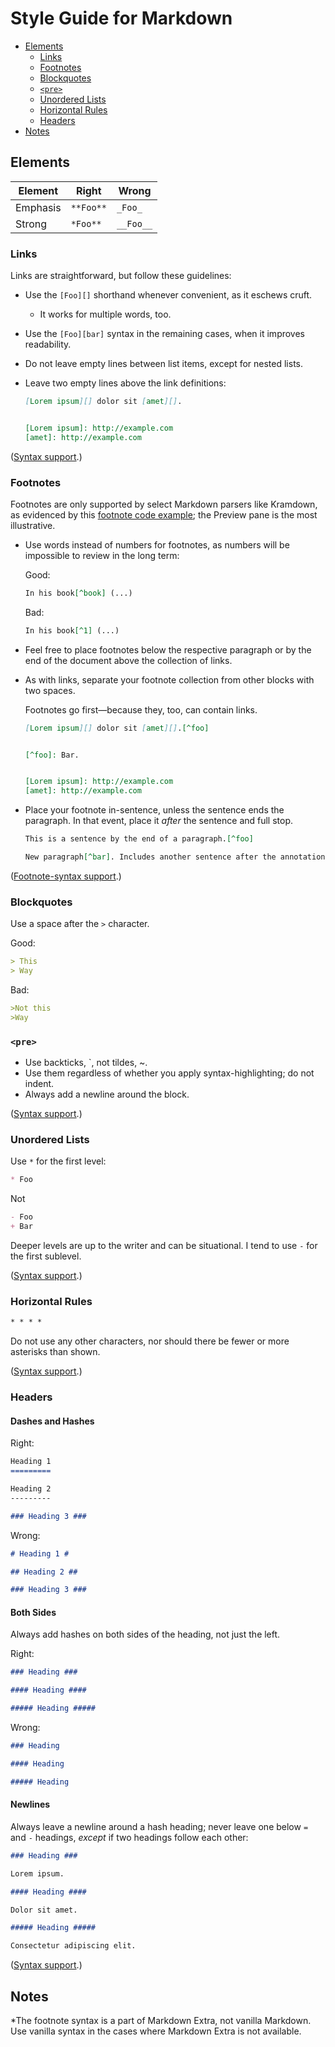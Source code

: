 Style Guide for Markdown
========================
* [Elements][]
    - [Links][]
    - [Footnotes][]
    - [Blockquotes][]
    - [`<pre>`][pre]
    - [Unordered Lists][ul]
    - [Horizontal Rules][hr]
    - [Headers][]
* [Notes][]


[elements]: https://github.com/ndarville/style/tree/master/markdown#elements
[links]: https://github.com/ndarville/style/tree/master/markdown#links
[footnotes]: https://github.com/ndarville/style/tree/master/markdown#footnotes
[blockquotes]: https://github.com/ndarville/style/tree/master/markdown#blockquotes
[pre]: https://github.com/ndarville/style/tree/master/markdown#pre
[ul]: https://github.com/ndarville/style/tree/master/markdown#unordered-lists
[hr]: https://github.com/ndarville/style/tree/master/markdown#horizontal-rules
[headers]: https://github.com/ndarville/style/tree/master/markdown#headers
[notes]: https://github.com/ndarville/style/tree/master/markdown#notes


Elements
--------
Element   | Right       | Wrong
----------|-------------|----------
Emphasis  | `**Foo**`   | `_Foo_`
Strong    | `*Foo**`    | `__Foo__`

### Links ###

Links are straightforward, but follow these guidelines:

* Use the `[Foo][]` shorthand whenever convenient, as it eschews cruft.
    - It works for multiple words, too.
* Use the `[Foo][bar]` syntax in the remaining cases, when it improves readability.
* Do not leave empty lines between list items, except for nested lists.
* Leave two empty lines above the link definitions:

    ```md
    [Lorem ipsum][] dolor sit [amet][].


    [Lorem ipsum]: http://example.com
    [amet]: http://example.com
    ```

([Syntax support][link-support].)

### Footnotes ###

Footnotes are only supported by select Markdown parsers like Kramdown, as evidenced by this [footnote code example][fn-support]; the Preview pane is the most illustrative.

* Use words instead of numbers for footnotes, as numbers will be impossible to review in the long term:

    Good:

    ```md
    In his book[^book] (...)
    ```

    Bad:

    ```md
    In his book[^1] (...)
    ```

* Feel free to place footnotes below the respective paragraph or by the end of the document above the collection of links.
* As with links, separate your footnote collection from other blocks with two spaces.

    Footnotes go first—because they, too, can contain links.

    ```md
    [Lorem ipsum][] dolor sit [amet][].[^foo]


    [^foo]: Bar.


    [Lorem ipsum]: http://example.com
    [amet]: http://example.com
    ```

* Place your footnote in-sentence, unless the sentence ends the paragraph. In that event, place it *after* the sentence and full stop.

    ```md
    This is a sentence by the end of a paragraph.[^foo]

    New paragraph[^bar]. Includes another sentence after the annotation.
    ```

([Footnote-syntax support][fn-support].)

### Blockquotes ###

Use a space after the `>` character.

Good:

```md
> This
> Way
```

Bad:

```md
>Not this
>Way
```

### `<pre>` ###

* Use backticks, `, not tildes, ~.
* Use them regardless of whether you apply syntax-highlighting; do not indent.
* Always add a newline around the block.

([Syntax support][pre-support].)

### Unordered Lists ###

Use `*` for the first level:

```md
* Foo
```

Not

```md
- Foo
+ Bar
```

Deeper levels are up to the writer and can be situational. I tend to use `-` for the first sublevel.

([Syntax support][ul-support].)

### Horizontal Rules ###

```md
* * * *
```

Do not use any other characters, nor should there be fewer or more asterisks than shown.

([Syntax support][hr-support].)

### Headers ###

#### Dashes and Hashes ####

Right:

```md
Heading 1
=========

Heading 2
---------

### Heading 3 ###
```

Wrong:

```md
# Heading 1 #

## Heading 2 ##

### Heading 3 ###
```

#### Both Sides ####

Always add hashes on both sides of the heading, not just the left.

Right:

```md
### Heading ###

#### Heading ####

##### Heading #####
```

Wrong:

```md
### Heading

#### Heading

##### Heading
```

#### Newlines ###

Always leave a newline around a hash heading; never leave one below `=` and `-` headings, *except* if two headings follow each other:

```md
### Heading ###

Lorem ipsum.

#### Heading ####

Dolor sit amet.

##### Heading #####

Consectetur adipiscing elit.
```

([Syntax support][header-support].)

Notes
-----
*The footnote syntax is a part of Markdown Extra, not vanilla Markdown. Use vanilla syntax in the cases where Markdown Extra is not available.


[fn-support]: http://johnmacfarlane.net/babelmark2/?normalize=1&text=Foo%5B%5Ebar%5D.%0A%0ABaz%5B%5E1%5D.%0A%0A%5B%5Ebar%5D%3A+This+is+the+preferred+footnote+syntax.%0A%5B%5E1%5D%3A+This+is+the+better-sypported+footnote+syntax
[link-support]: http://johnmacfarlane.net/babelmark2/?normalize=1&text=%5BFoo%5D%5B%5D%0A%0A%5BBar%5D%5Bbaz%5D%0A%0A%0A%5Bfoo%5D%3A+http%3A%2F%2Fexample.com%2F1%2F%0A%5Bbaz%5D%3A+http%3A%2F%2Fexample.com%2F2%2F
[pre-support]: http://johnmacfarlane.net/babelmark2/?normalize=1&text=%60%60%60%0ALorem+ipsum%0A%60%60%60%0A%0A%60%60%60md%0ALorem+**ipsum**.%0A%60%60%60
[ul-support]: http://johnmacfarlane.net/babelmark2/?normalize=1&text=*+Foo%0A*+Bar%0A++++-+Baz%0A*+Qux
[hr-support]: http://johnmacfarlane.net/babelmark2/?normalize=1&text=*+*+*+*
[header-support]: http://johnmacfarlane.net/babelmark2/?normalize=1&text=Foo%0A%3D%3D%3D%0A%0ABar%0A---%0A%0A%23%23%23+Baz+%23%23%23%0A%0A%23%23%23%23+Qux+%23%23%23%23%0A%0A%23%23%23%23%23+Quux+%23%23%23%23%23
